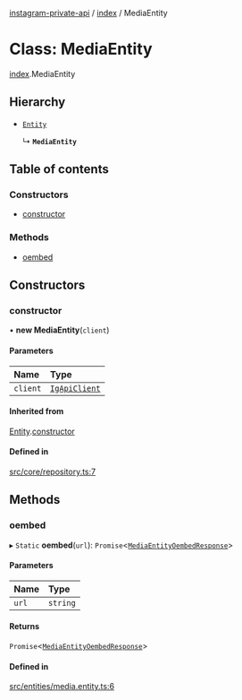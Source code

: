 [instagram-private-api](../../README.md) / [index](../../modules/index.md) / MediaEntity

# Class: MediaEntity

[index](../../modules/index.md).MediaEntity

## Hierarchy

- [`Entity`](Entity.md)

  ↳ **`MediaEntity`**

## Table of contents

### Constructors

- [constructor](MediaEntity.md#constructor)

### Methods

- [oembed](MediaEntity.md#oembed)

## Constructors

### constructor

• **new MediaEntity**(`client`)

#### Parameters

| Name | Type |
| :------ | :------ |
| `client` | [`IgApiClient`](IgApiClient.md) |

#### Inherited from

[Entity](Entity.md).[constructor](Entity.md#constructor)

#### Defined in

[src/core/repository.ts:7](https://github.com/Nerixyz/instagram-private-api/blob/0e0721c/src/core/repository.ts#L7)

## Methods

### oembed

▸ `Static` **oembed**(`url`): `Promise`<[`MediaEntityOembedResponse`](../../interfaces/index/MediaEntityOembedResponse.md)\>

#### Parameters

| Name | Type |
| :------ | :------ |
| `url` | `string` |

#### Returns

`Promise`<[`MediaEntityOembedResponse`](../../interfaces/index/MediaEntityOembedResponse.md)\>

#### Defined in

[src/entities/media.entity.ts:6](https://github.com/Nerixyz/instagram-private-api/blob/0e0721c/src/entities/media.entity.ts#L6)
